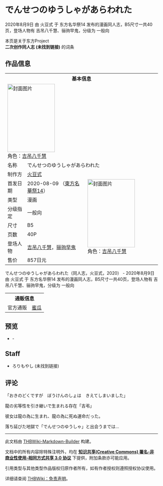 # でんせつのゆうしゃがあらわれた

<!-- source html: G:\repos\THBWiki-Markdown-Builder\THBWikiMarkdown\Temp\main\d\d1\ns0%3A%E3%81%A7%E3%82%93%E3%81%9B%E3%81%A4%E3%81%AE%E3%82%86%E3%81%86%E3%81%97%E3%82%83%E3%81%8C%E3%81%82%E3%82%89%E3%82%8F%E3%82%8C%E3%81%9F.html -->

2020年8月9日 由 火豆式 于 东方名华祭14 发布的漫画同人志，B5尺寸一共40页，登场人物有 吉吊八千慧、骊驹早鬼，分级为 一般向

本页是关于东方Project  
 **二次创作同人志 (未找到链接)** 的词条

## 作品信息

<table><tbody><tr><th colspan="3">基本信息</th></tr><tr><td class="cover-artwork-mobile" colspan="2"><a href="./文件-でんせつのゆうしゃがあらわれた封面.jpg.md" class="image" title="封面图片"><img alt="封面图片" src="https://upload.thwiki.cc/thumb/8/86/%E3%81%A7%E3%82%93%E3%81%9B%E3%81%A4%E3%81%AE%E3%82%86%E3%81%86%E3%81%97%E3%82%83%E3%81%8C%E3%81%82%E3%82%89%E3%82%8F%E3%82%8C%E3%81%9F%E5%B0%81%E9%9D%A2.jpg/156px-%E3%81%A7%E3%82%93%E3%81%9B%E3%81%A4%E3%81%AE%E3%82%86%E3%81%86%E3%81%97%E3%82%83%E3%81%8C%E3%81%82%E3%82%89%E3%82%8F%E3%82%8C%E3%81%9F%E5%B0%81%E9%9D%A2.jpg" decoding="async" loading="lazy" width="156" height="224" srcset="https://upload.thwiki.cc/thumb/8/86/%E3%81%A7%E3%82%93%E3%81%9B%E3%81%A4%E3%81%AE%E3%82%86%E3%81%86%E3%81%97%E3%82%83%E3%81%8C%E3%81%82%E3%82%89%E3%82%8F%E3%82%8C%E3%81%9F%E5%B0%81%E9%9D%A2.jpg/234px-%E3%81%A7%E3%82%93%E3%81%9B%E3%81%A4%E3%81%AE%E3%82%86%E3%81%86%E3%81%97%E3%82%83%E3%81%8C%E3%81%82%E3%82%89%E3%82%8F%E3%82%8C%E3%81%9F%E5%B0%81%E9%9D%A2.jpg 1.5x, https://upload.thwiki.cc/thumb/8/86/%E3%81%A7%E3%82%93%E3%81%9B%E3%81%A4%E3%81%AE%E3%82%86%E3%81%86%E3%81%97%E3%82%83%E3%81%8C%E3%81%82%E3%82%89%E3%82%8F%E3%82%8C%E3%81%9F%E5%B0%81%E9%9D%A2.jpg/312px-%E3%81%A7%E3%82%93%E3%81%9B%E3%81%A4%E3%81%AE%E3%82%86%E3%81%86%E3%81%97%E3%82%83%E3%81%8C%E3%81%82%E3%82%89%E3%82%8F%E3%82%8C%E3%81%9F%E5%B0%81%E9%9D%A2.jpg 2x" data-file-width="314" data-file-height="450"></a><div class="cover-char">角色：<a href="./吉吊八千慧.md" title="吉吊八千慧">吉吊八千慧</a></div></td>
</tr><tr><td class="label">名称</td><td colspan="2"> でんせつのゆうしゃがあらわれた </td></tr><tr><td class="label">制作方</td><td><a href="./火豆式.md" title="火豆式">火豆式</a></td><td class="cover-artwork" rowspan="8" style="min-width:224px;"><a href="./文件-でんせつのゆうしゃがあらわれた封面.jpg.md" class="image" title="封面图片"><img alt="封面图片" src="https://upload.thwiki.cc/thumb/8/86/%E3%81%A7%E3%82%93%E3%81%9B%E3%81%A4%E3%81%AE%E3%82%86%E3%81%86%E3%81%97%E3%82%83%E3%81%8C%E3%81%82%E3%82%89%E3%82%8F%E3%82%8C%E3%81%9F%E5%B0%81%E9%9D%A2.jpg/156px-%E3%81%A7%E3%82%93%E3%81%9B%E3%81%A4%E3%81%AE%E3%82%86%E3%81%86%E3%81%97%E3%82%83%E3%81%8C%E3%81%82%E3%82%89%E3%82%8F%E3%82%8C%E3%81%9F%E5%B0%81%E9%9D%A2.jpg" decoding="async" loading="lazy" width="156" height="224" srcset="https://upload.thwiki.cc/thumb/8/86/%E3%81%A7%E3%82%93%E3%81%9B%E3%81%A4%E3%81%AE%E3%82%86%E3%81%86%E3%81%97%E3%82%83%E3%81%8C%E3%81%82%E3%82%89%E3%82%8F%E3%82%8C%E3%81%9F%E5%B0%81%E9%9D%A2.jpg/234px-%E3%81%A7%E3%82%93%E3%81%9B%E3%81%A4%E3%81%AE%E3%82%86%E3%81%86%E3%81%97%E3%82%83%E3%81%8C%E3%81%82%E3%82%89%E3%82%8F%E3%82%8C%E3%81%9F%E5%B0%81%E9%9D%A2.jpg 1.5x, https://upload.thwiki.cc/thumb/8/86/%E3%81%A7%E3%82%93%E3%81%9B%E3%81%A4%E3%81%AE%E3%82%86%E3%81%86%E3%81%97%E3%82%83%E3%81%8C%E3%81%82%E3%82%89%E3%82%8F%E3%82%8C%E3%81%9F%E5%B0%81%E9%9D%A2.jpg/312px-%E3%81%A7%E3%82%93%E3%81%9B%E3%81%A4%E3%81%AE%E3%82%86%E3%81%86%E3%81%97%E3%82%83%E3%81%8C%E3%81%82%E3%82%89%E3%82%8F%E3%82%8C%E3%81%9F%E5%B0%81%E9%9D%A2.jpg 2x" data-file-width="314" data-file-height="450"></a><div class="cover-char">角色：<a href="./吉吊八千慧.md" title="吉吊八千慧">吉吊八千慧</a></div></td>
</tr><tr><td class="label">首发日期</td><td>2020-08-09&#160;（<a href="/展会作品列表?e=%E4%B8%9C%E6%96%B9%E5%90%8D%E5%8D%8E%E7%A5%AD%2314">東方名華祭14</a>）</td></tr><tr><td class="label">类型</td><td>漫画</td></tr><tr><td class="label">分级指定</td><td>一般向</td></tr><tr><td class="label">尺寸</td><td>B5</td></tr><tr><td class="label">页数</td><td>40P</td></tr><tr><td class="label">登场人物</td><td><a href="./吉吊八千慧.md" title="吉吊八千慧">吉吊八千慧</a>，<a href="./骊驹早鬼.md" title="骊驹早鬼">骊驹早鬼</a></td></tr><tr><td class="label">售价</td><td>857日元</td></tr></tbody></table>

でんせつのゆうしゃがあらわれた（同人志，火豆式，2020） - 2020年8月9日 由 火豆式 于 东方名华祭14 发布的漫画同人志，B5尺寸一共40页，登场人物有 吉吊八千慧、骊驹早鬼，分级为 一般向

<table><tbody><tr><th colspan="3">通贩信息</th></tr><tr><td class="label">官方通贩</td><td colspan="2"><a rel="nofollow" class="external text" href="https://www.melonbooks.co.jp/detail/detail.php?product_id=708722">蜜瓜</a></td></tr></tbody></table>



## 预览
- [](./文件-でんせつのゆうしゃがあらわれた预览图1.jpg.md)- [](./文件-でんせつのゆうしゃがあらわれた预览图2.jpg.md)


## Staff
- ろりもやし (未找到链接)


## 评论

  
「おきのどくですが　ぼうけんのしょは　きえてしまいました」  

  

龍の劣等性を引き継いで生まれる存在「吉弔」  

彼女は龍の為に生まれ、龍の為に死ぬ運命だった。  

  

落ち延びた地獄で「でんせつのゆうしゃ」と出会うまでは…
  


  
  

  





---

此文档由 [THBWiki-Markdown-Builder](https://github.com/Delsin-Yu/THBWiki-Markdown-Builder) 构建。

文档中的所有内容除特殊注明外，均在 [**知识共享(Creative Commons) 署名-非商业性使用-相同方式共享 3.0 协议**](https://creativecommons.org/licenses/by-sa/3.0/deed.zh-hans) 下提供，附加条款亦可能应用。

引用类型与其他类型作品版权归原作者所有，如有作者授权则遵照授权协议使用。

详细请查阅 [THBWiki：免责声明](https://thbwiki.cc/THBWiki:%E5%85%8D%E8%B4%A3%E5%A3%B0%E6%98%8E)。

